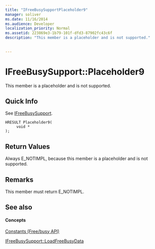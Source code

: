 ```yaml
---
title: "IFreeBusySupportPlaceholder9"
manager: soliver
ms.date: 11/16/2014
ms.audience: Developer
localization_priority: Normal
ms.assetid: 223869e3-1b79-101f-dfd3-87902fc43c6f
description: "This member is a placeholder and is not supported."
 
 
---
```


# IFreeBusySupport::Placeholder9

This member is a placeholder and is not supported.
  
## Quick Info

See [IFreeBusySupport](ifreebusysupport.md).
  
```
HRESULT Placeholder9( 
     void *  
);
```

## Return Values

Always E_NOTIMPL, because this member is a placeholder and is not supported.
  
## Remarks

This member must return E_NOTIMPL.
  
## See also

#### Concepts

[Constants (Free/busy API)](constants-free-busy-api.md)
  
[IFreeBusySupport::LoadFreeBusyData](ifreebusysupport-loadfreebusydata.md)

